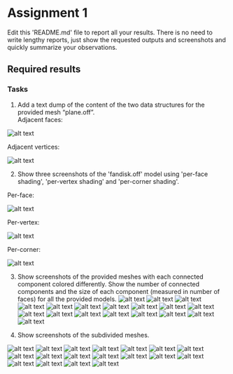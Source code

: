# Assignment 1

Edit this 'README.md' file to report all your results. There is no need to write lengthy reports, just show the requested outputs and screenshots and quickly summarize your observations.   

## Required results

### Tasks
1) Add a text dump of the content of the two data structures for the provided mesh “plane.off”.<br/>
Adjacent faces:<br/>

![alt text](https://github.com/eth-igl/gp20-alessiapacca/blob/master/assignment1/results/img1.png)





Adjacent vertices:<br/>

![alt text](https://github.com/eth-igl/gp20-alessiapacca/blob/master/assignment1/results/img2.png)


2) Show three screenshots of the 'fandisk.off' model using 'per-face shading', 'per-vertex shading' and 'per-corner shading'.

Per-face:<br/>

![alt text](https://github.com/eth-igl/gp20-alessiapacca/blob/master/assignment1/results/e3.png)

Per-vertex:<br/>

![alt text](https://github.com/eth-igl/gp20-alessiapacca/blob/master/assignment1/results/e4.png)

Per-corner:<br/>

![alt text](https://github.com/eth-igl/gp20-alessiapacca/blob/master/assignment1/results/e5.png)

3) Show screenshots of the provided meshes with each connected component colored differently. Show the number of connected components and the size of each component (measured in number
of faces) for all the provided models.
![alt text](https://github.com/eth-igl/gp20-alessiapacca/blob/master/assignment1/results/a6.png)
![alt text](https://github.com/eth-igl/gp20-alessiapacca/blob/master/assignment1/results/asizecomponent.png)
![alt text](https://github.com/eth-igl/gp20-alessiapacca/blob/master/assignment1/results/b6.png)
![alt text](https://github.com/eth-igl/gp20-alessiapacca/blob/master/assignment1/results/bsizecomponent.png)
![alt text](https://github.com/eth-igl/gp20-alessiapacca/blob/master/assignment1/results/c6.png)
![alt text](https://github.com/eth-igl/gp20-alessiapacca/blob/master/assignment1/results/csizecomponent.png)
![alt text](https://github.com/eth-igl/gp20-alessiapacca/blob/master/assignment1/results/d6.png)
![alt text](https://github.com/eth-igl/gp20-alessiapacca/blob/master/assignment1/results/dsizecomponent.png)
![alt text](https://github.com/eth-igl/gp20-alessiapacca/blob/master/assignment1/results/e6.png)
![alt text](https://github.com/eth-igl/gp20-alessiapacca/blob/master/assignment1/results/esizecomponent.png)
![alt text](https://github.com/eth-igl/gp20-alessiapacca/blob/master/assignment1/results/f6.png)
![alt text](https://github.com/eth-igl/gp20-alessiapacca/blob/master/assignment1/results/fsizecomponent.png)
![alt text](https://github.com/eth-igl/gp20-alessiapacca/blob/master/assignment1/results/g6.png)
![alt text](https://github.com/eth-igl/gp20-alessiapacca/blob/master/assignment1/results/gsizecomponent.png)
![alt text](https://github.com/eth-igl/gp20-alessiapacca/blob/master/assignment1/results/h6.png)
![alt text](https://github.com/eth-igl/gp20-alessiapacca/blob/master/assignment1/results/hsizecomponent.png)
![alt text](https://github.com/eth-igl/gp20-alessiapacca/blob/master/assignment1/results/i6.png)
![alt text](https://github.com/eth-igl/gp20-alessiapacca/blob/master/assignment1/results/isizecomponent.png)


4) Show screenshots of the subdivided meshes.

![alt text](https://github.com/eth-igl/gp20-alessiapacca/blob/master/assignment1/results/a1.png)
![alt text](https://github.com/eth-igl/gp20-alessiapacca/blob/master/assignment1/results/a7.png)
![alt text](https://github.com/eth-igl/gp20-alessiapacca/blob/master/assignment1/results/b1.png)
![alt text](https://github.com/eth-igl/gp20-alessiapacca/blob/master/assignment1/results/b7.png)
![alt text](https://github.com/eth-igl/gp20-alessiapacca/blob/master/assignment1/results/c1.png)
![alt text](https://github.com/eth-igl/gp20-alessiapacca/blob/master/assignment1/results/c7.png)
![alt text](https://github.com/eth-igl/gp20-alessiapacca/blob/master/assignment1/results/d1.png)
![alt text](https://github.com/eth-igl/gp20-alessiapacca/blob/master/assignment1/results/d7.png)
![alt text](https://github.com/eth-igl/gp20-alessiapacca/blob/master/assignment1/results/e1.png)
![alt text](https://github.com/eth-igl/gp20-alessiapacca/blob/master/assignment1/results/e7.png)
![alt text](https://github.com/eth-igl/gp20-alessiapacca/blob/master/assignment1/results/f1.png)
![alt text](https://github.com/eth-igl/gp20-alessiapacca/blob/master/assignment1/results/f7.png)
![alt text](https://github.com/eth-igl/gp20-alessiapacca/blob/master/assignment1/results/g1.png)
![alt text](https://github.com/eth-igl/gp20-alessiapacca/blob/master/assignment1/results/g7.png)
![alt text](https://github.com/eth-igl/gp20-alessiapacca/blob/master/assignment1/results/h1.png)
![alt text](https://github.com/eth-igl/gp20-alessiapacca/blob/master/assignment1/results/h7.png)
![alt text](https://github.com/eth-igl/gp20-alessiapacca/blob/master/assignment1/results/i1.png)
![alt text](https://github.com/eth-igl/gp20-alessiapacca/blob/master/assignment1/results/i7.png)

